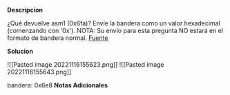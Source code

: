 **Descripcion**

¿Qué devuelve asm1 (0x6fa)? Envíe la bandera como un valor hexadecimal (comenzando con '0x'). NOTA: Su envío para esta pregunta NO estará en el formato de bandera normal. [Fuente](https://jupiter.challenges.picoctf.org/static/b41e08fc19ceb9d0466ebd68d36c5630/test.S)


**Solucion**

![[Pasted image 20221116155623.png]]
![[Pasted image 20221116155643.png]]

bandera: 0x6e8
**Notas Adicionales**